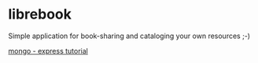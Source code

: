 # librebook

Simple application for book-sharing and cataloging your own resources ;-)

[mongo - express tutorial](https://www.airpair.com/javascript/complete-expressjs-nodejs-mongodb-crud-skeleton)
